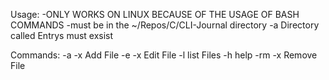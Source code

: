 Usage:
  -ONLY WORKS ON LINUX BECAUSE OF THE USAGE OF BASH COMMANDS
  -must be in the ~/Repos/C/CLI-Journal directory
  -a Directory called Entrys must exsist
  
  Commands:
    -a -x Add File
    -e -x Edit File
    -l list Files
    -h help
    -rm -x Remove File
